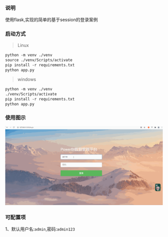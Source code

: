 ### 说明
使用flask,实现的简单的基于session的登录案例

### 启动方式
>Linux
```shell
python -m venv ./venv
source ./venv/Scripts/activate
pip install -r requirements.txt
python app.py
```

>windows
```shell
python -m venv ./venv
./venv/Scripts/activate
pip install -r requirements.txt
python app.py
```

### 使用图示
![flask_login](./static/images/flask_login.gif)


### 可配置项
1、默认用户名:`admin`,密码:`admin123`